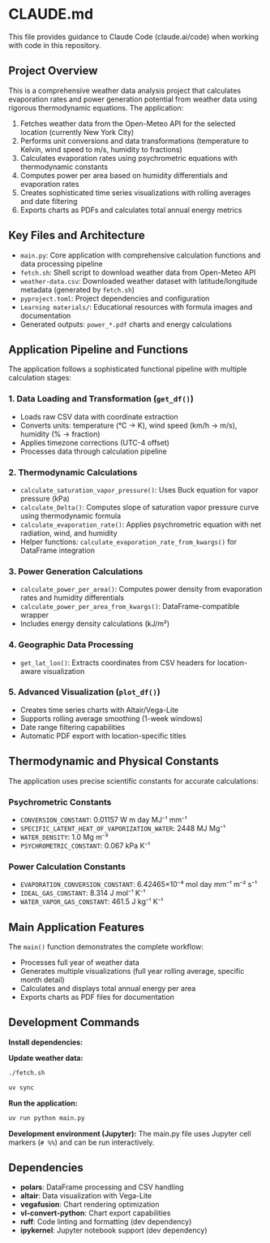 # CLAUDE.md

This file provides guidance to Claude Code (claude.ai/code) when working with code in this repository.

## Project Overview

This is a comprehensive weather data analysis project that calculates evaporation rates and power generation potential from weather data using rigorous thermodynamic equations. The application:

1. Fetches weather data from the Open-Meteo API for the selected location (currently New York City)
2. Performs unit conversions and data transformations (temperature to Kelvin, wind speed to m/s, humidity to fractions)
3. Calculates evaporation rates using psychrometric equations with thermodynamic constants
4. Computes power per area based on humidity differentials and evaporation rates
5. Creates sophisticated time series visualizations with rolling averages and date filtering
6. Exports charts as PDFs and calculates total annual energy metrics

## Key Files and Architecture

- `main.py`: Core application with comprehensive calculation functions and data processing pipeline
- `fetch.sh`: Shell script to download weather data from Open-Meteo API
- `weather-data.csv`: Downloaded weather dataset with latitude/longitude metadata (generated by `fetch.sh`)
- `pyproject.toml`: Project dependencies and configuration
- `Learning materials/`: Educational resources with formula images and documentation
- Generated outputs: `power_*.pdf` charts and energy calculations

## Application Pipeline and Functions

The application follows a sophisticated functional pipeline with multiple calculation stages:

### 1. Data Loading and Transformation (`get_df()`)

- Loads raw CSV data with coordinate extraction
- Converts units: temperature (°C → K), wind speed (km/h → m/s), humidity (% → fraction)
- Applies timezone corrections (UTC-4 offset)
- Processes data through calculation pipeline

### 2. Thermodynamic Calculations

- `calculate_saturation_vapor_pressure()`: Uses Buck equation for vapor pressure (kPa)
- `calculate_Delta()`: Computes slope of saturation vapor pressure curve using thermodynamic formula
- `calculate_evaporation_rate()`: Applies psychrometric equation with net radiation, wind, and humidity
- Helper functions: `calculate_evaporation_rate_from_kwargs()` for DataFrame integration

### 3. Power Generation Calculations

- `calculate_power_per_area()`: Computes power density from evaporation rates and humidity differentials
- `calculate_power_per_area_from_kwargs()`: DataFrame-compatible wrapper
- Includes energy density calculations (kJ/m²)

### 4. Geographic Data Processing

- `get_lat_lon()`: Extracts coordinates from CSV headers for location-aware visualization

### 5. Advanced Visualization (`plot_df()`)

- Creates time series charts with Altair/Vega-Lite
- Supports rolling average smoothing (1-week windows)
- Date range filtering capabilities
- Automatic PDF export with location-specific titles

## Thermodynamic and Physical Constants

The application uses precise scientific constants for accurate calculations:

### Psychrometric Constants

- `CONVERSION_CONSTANT`: 0.01157 W m day MJ⁻¹ mm⁻¹
- `SPECIFIC_LATENT_HEAT_OF_VAPORIZATION_WATER`: 2448 MJ Mg⁻¹
- `WATER_DENSITY`: 1.0 Mg m⁻³
- `PSYCHROMETRIC_CONSTANT`: 0.067 kPa K⁻¹

### Power Calculation Constants

- `EVAPORATION_CONVERSION_CONSTANT`: 6.42465×10⁻⁴ mol day mm⁻¹ m⁻² s⁻¹
- `IDEAL_GAS_CONSTANT`: 8.314 J mol⁻¹ K⁻¹
- `WATER_VAPOR_GAS_CONSTANT`: 461.5 J kg⁻¹ K⁻¹

## Main Application Features

The `main()` function demonstrates the complete workflow:

- Processes full year of weather data
- Generates multiple visualizations (full year rolling average, specific month detail)
- Calculates and displays total annual energy per area
- Exports charts as PDF files for documentation

## Development Commands

**Install dependencies:**

**Update weather data:**

```bash
./fetch.sh
```

```bash
uv sync
```

**Run the application:**

```bash
uv run python main.py
```

**Development environment (Jupyter):**
The main.py file uses Jupyter cell markers (`# %%`) and can be run interactively.

## Dependencies

- **polars**: DataFrame processing and CSV handling
- **altair**: Data visualization with Vega-Lite
- **vegafusion**: Chart rendering optimization
- **vl-convert-python**: Chart export capabilities
- **ruff**: Code linting and formatting (dev dependency)
- **ipykernel**: Jupyter notebook support (dev dependency)
